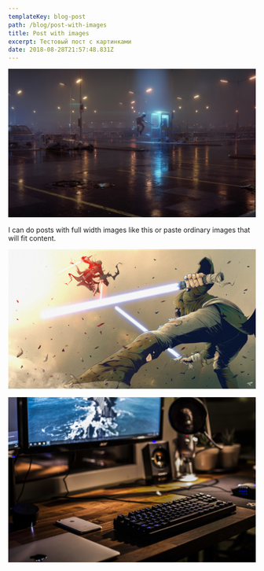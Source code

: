 ```yaml
---
templateKey: blog-post
path: /blog/post-with-images
title: Post with images
excerpt: Тестовый пост с картинками
date: 2018-08-28T21:57:48.831Z
---
```


<div class="full-image"></div>

![Full width image](./cornelius-dammrich-52hz-shot-a-web-high.jpg)

I can do posts with full width images like this or paste ordinary images that will fit content.

![Another image, ordinary content width](./tonton-revolver-coders-strike-back.jpg)

![some other image](./photo-1489257712451-3a66755ca19c.jpg)